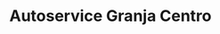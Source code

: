 ---
title: "Autoservice Granja Centro"
url: /nueva-palmira/autoservice-granja-centro/
shop: supermercado
---